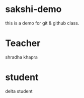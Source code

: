 # sakshi-demo
this is a demo for git &amp; github class.

# Teacher
shradha khapra

# student
delta student

